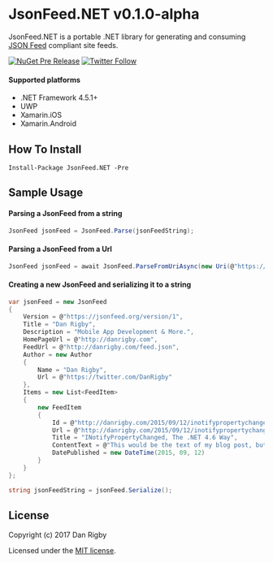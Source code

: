 JsonFeed.NET v0.1.0-alpha
==============

JsonFeed.NET is a portable .NET library for generating and consuming [JSON Feed](https://jsonfeed.org/) compliant site feeds.

 [![NuGet Pre Release](https://img.shields.io/nuget/vpre/JsonFeed.NET.svg?style=plastic)](https://www.nuget.org/packages/JsonFeed.NET) [![Twitter Follow](https://img.shields.io/twitter/follow/DanRigby.svg?style=plastic)](https://twitter.com/DanRigby)

#### Supported platforms
* .NET Framework 4.5.1+
* UWP
* Xamarin.iOS
* Xamarin.Android

## How To Install

`Install-Package JsonFeed.NET -Pre`

## Sample Usage

#### Parsing a JsonFeed from a string
```csharp
JsonFeed jsonFeed = JsonFeed.Parse(jsonFeedString);
```

#### Parsing a JsonFeed from a Url
```csharp
JsonFeed jsonFeed = await JsonFeed.ParseFromUriAsync(new Uri(@"https://jsonfeed.org/feed.json"));
```

#### Creating a new JsonFeed and serializing it to a string

```csharp
var jsonFeed = new JsonFeed
{
    Version = @"https://jsonfeed.org/version/1",
    Title = "Dan Rigby",
    Description = "Mobile App Development & More.",
    HomePageUrl = @"http://danrigby.com",
    FeedUrl = @"http://danrigby.com/feed.json",
    Author = new Author
    {
        Name = "Dan Rigby",
        Url = @"https://twitter.com/DanRigby"
    },
    Items = new List<FeedItem>
    {
        new FeedItem
        {
            Id = @"http://danrigby.com/2015/09/12/inotifypropertychanged-the-net-4-6-way/",
            Url = @"http://danrigby.com/2015/09/12/inotifypropertychanged-the-net-4-6-way/",
            Title = "INotifyPropertyChanged, The .NET 4.6 Way",
            ContentText = @"This would be the text of my blog post, but that would be way too verbose to put in this sample. (;",
            DatePublished = new DateTime(2015, 09, 12)
        }
    }
};

string jsonFeedString = jsonFeed.Serialize();
```

## License

Copyright (c) 2017 Dan Rigby

Licensed under the [MIT license](https://github.com/DanRigby/JsonFeed.Net/blob/master/LICENSE).
